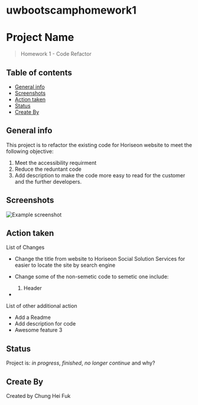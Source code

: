 # uwbootscamphomework1
# Project Name
> Homework 1 - Code Refactor

## Table of contents
* [General info](#general-info)
* [Screenshots](#screenshots)
* [Action taken](#Action-taken)
* [Status](#status)
* [Create By](#create-by)

## General info
This project is to refactor the existing code for Horiseon website to meet the following objective:

1. Meet the accessibility requirment
2. Reduce the reduntant code
3. Add description to make the code more easy to read for the customer and the further developers.

## Screenshots
![Example screenshot](./images/screenshot.png)

## Action taken
List of Changes
* Change the title from website to Horiseon Social Solution Services for easier to locate the site by search engine
* Change some of the non-semetic code to semetic one include:
  1. Header

* 

List of other additional action
* Add a Readme
* Add description for code
* Awesome feature 3

## Status
Project is: _in progress_, _finished_, _no longer continue_ and why?


## Create By
Created by Chung Hei Fuk

